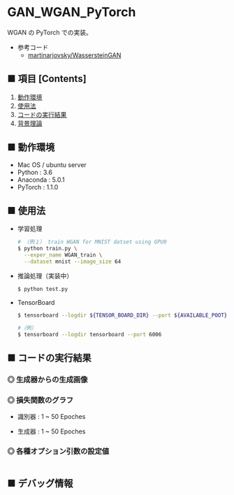 # GAN_WGAN_PyTorch
WGAN の PyTorch での実装。

- 参考コード
  - [martinarjovsky/WassersteinGAN](https://github.com/martinarjovsky/WassersteinGAN)

## ■ 項目 [Contents]
1. [動作環境](#動作環境)
1. [使用法](#使用法)
1. [コードの実行結果](#コードの実行結果)
1. [背景理論](https://github.com/Yagami360/My_NoteBook/blob/master/%E6%83%85%E5%A0%B1%E5%B7%A5%E5%AD%A6/%E6%83%85%E5%A0%B1%E5%B7%A5%E5%AD%A6_%E6%A9%9F%E6%A2%B0%E5%AD%A6%E7%BF%92_%E7%94%9F%E6%88%90%E3%83%A2%E3%83%87%E3%83%AB.md#WGAN)

## ■ 動作環境

- Mac OS / ubuntu server
- Python : 3.6
- Anaconda : 5.0.1
- PyTorch : 1.1.0

## ■ 使用法

- 学習処理
  ```sh
  # （例１） train WGAN for MNIST datset using GPU0
  $ python train.py \
    --exper_name WGAN_train \
    --dataset mnist --image_size 64
  ```

- 推論処理（実装中）
    ```sh
    $ python test.py
    ```

- TensorBoard
  ```sh
  $ tensorboard --logdir ${TENSOR_BOARD_DIR} --port ${AVAILABLE_POOT}
  ```

  ```sh
  #（例）
  $ tensorboard --logdir tensorboard --port 6006
  ```

<a id="コードの実行結果"></a>

## ■ コードの実行結果

### ◎ 生成器からの生成画像


### ◎ 損失関数のグラフ

- 識別器 : 1 ~ 50 Epoches<br>
<!--
  ![image](https://user-images.githubusercontent.com/25688193/71543178-c9380d00-29b3-11ea-8896-f63121305dfe.png)<br>
-->

- 生成器 : 1 ~ 50 Epoches<br>
<!--
  ![image](https://user-images.githubusercontent.com/25688193/71543194-0a302180-29b4-11ea-97cc-67020e5add25.png)<br>
-->

### ◎ 各種オプション引数の設定値

```python

```


## ■ デバッグ情報
